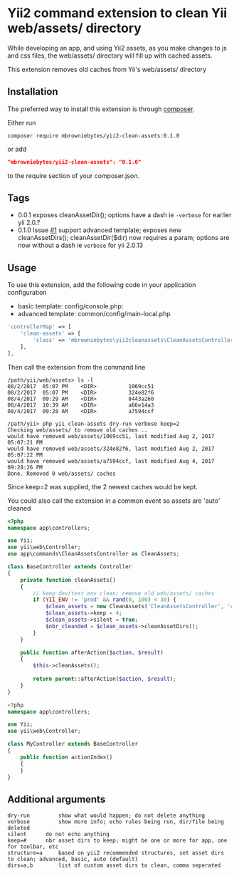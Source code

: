 Yii2 command extension to clean Yii web/assets/ directory
===================================

While developing an app, and using Yii2 assets, as you make changes to js and css files, the web/assets/ directory will fill up with cached assets.  

This extension removes old caches from Yii's web/assets/ directory

Installation
------------

The preferred way to install this extension is through [composer](http://getcomposer.org/download/).

Either run

```
composer require mbrowniebytes/yii2-clean-assets:0.1.0
```

or add

```json
"mbrowniebytes/yii2-clean-assets": "0.1.0"
```

to the require section of your composer.json.


Tags
-----
- 0.0.1 exposes cleanAssetDir(); options have a dash ie `-verbose` for earlier yii 2.0.?
- 0.1.0 Issue [#1](../../issues/1) support advanced template; exposes new cleanAssetDirs(); cleanAssetDir($dir) now requires a param; options are now without a dash ie `verbose` for yii 2.0.13  


Usage
-----

To use this extension, add the following code in your application configuration 
- basic template: config/console.php:
- advanced template: common/config/main-local.php
```php
'controllerMap' => [
    'clean-assets' => [
        'class' => 'mbrowniebytes\yii2cleanassets\CleanAssetsController',
    ],
],
```

Then call the extension from the command line 

```
/path/yii/web/assets> ls -l
08/2/2017  05:07 PM    <DIR>          1069cc51
08/2/2017  05:07 PM    <DIR>          324e82f6
08/4/2017  09:29 AM    <DIR>          8443a260
08/4/2017  10:39 AM    <DIR>          a66e14a3
08/4/2017  09:28 AM    <DIR>          a7594ccf

/path/yii> php yii clean-assets dry-run verbose keep=2
Checking web/assets/ to remove old caches ..
would have removed web/assets/1069cc51, last modified Aug 2, 2017 05:07:21 PM
would have removed web/assets/324e82f6, last modified Aug 2, 2017 05:07:22 PM
would have removed web/assets/a7594ccf, last modified Aug 4, 2017 09:28:26 PM
Done. Removed 0 web/assets/ caches
```

Since keep=2 was supplied, the 2 newest caches would be kept.

You could also call the extension in a common event so assets are 'auto' cleaned
```php
<?php
namespace app\controllers;

use Yii;
use yii\web\Controller;
use app\commands\CleanAssetsController as CleanAssets;

class BaseController extends Controller
{
	private function cleanAssets()
	{
		// keep dev/test env clean; remove old web/assets/ caches
		if (YII_ENV != 'prod' && rand(0, 100) < 30) {
			$clean_assets = new CleanAssets('CleanAssetsController', 'command');
			$clean_assets->keep = 4;
			$clean_assets->silent = true;
			$nbr_cleanded = $clean_assets->cleanAssetDirs();
		}
	}

	public function afterAction($action, $result)
	{
		$this->cleanAssets();
		
		return parent::afterAction($action, $result);
	}
}

<?php
namespace app\controllers;

use Yii;
use yii\web\Controller;

class MyController extends BaseController
{
    public function actionIndex()
    {
    }
}

```

Additional arguments
-------------------
```
dry-run     	show what would happen; do not delete anything
verbose     	show more info; echo rules being run, dir/file being deleted
silent		do not echo anything
keep=#		nbr asset dirs to keep; might be one or more for app, one for toolbar, etc
structure=a 	based on yii2 recommended structures, set asset dirs to clean; advanced, basic, auto (default)
dirs=a,b    	list of custom asset dirs to clean, comma seperated
```
